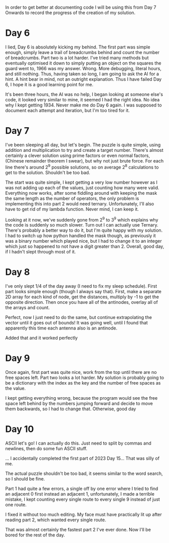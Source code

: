In order to get better at documenting code I will be using this from Day 7 Onwards to record the progress of the creation of my solution.

# Day 6

I lied, Day 6 is absolutely kicking my behind. The first part was simple enough, simply leave a trail of breadcrumbs behind and count the number of breadcrumbs.
Part two is a lot harder. I've tried many methods but eventually optimised it down to simply putting an object on the squares the guard went to, 1966 was my answer. Wrong.
More debugging, literal hours, and still nothing. Thus, having taken so long, I am going to ask the AI for a hint. A hint bear in mind, not an outright explanation. Thus I have failed
Day 6, I hope it is a good learning point for me.

It's been three hours, the AI was no help, I began looking at someone else's code, it looked very similar to mine, it seemed I had the right idea. No idea why I kept getting 1934.
Never make me do Day 6 again. I was supposed to document each attempt and iteration, but I'm too tired for it.

# Day 7

I've been sleeping all day, but let's begin. The puzzle is quite simple, using addition and multiplication to try and create a target number.
There's almost certainly a clever solution using prime factors or even normal factors, (Chinese remainder theorem  I swear), but why not just brute force.
For each line there's around 2<sup>9</sup> possible solutions, so on average 2<sup>8</sup> calculations to get to the solution. Shouldn't be too bad.

The start was quite simple, I kept getting a very low number however as I was not adding up each of the values, just counting how many were valid.
Everything now works, after some fiddling around with keeping the mask the same length as the number of operators, the only problem is implementing this into part 2 would need ternary.
Unfortunately, I'll also have to get rid of my lambda function. Never mind, I can keep it.

Looking at it now, we've suddenly gone from 2<sup>9</sup> to 3<sup>9</sup> which explains why the code is suddenly so much slower. Turn out I can actually use Ternary.
There's probably a better way to do it, but I'm quite happy with my solution. I had to switch up how python handled the mask though, as previously it was
a binary number which played nice, but I had to change it to an integer which just so happened to not have a digit greater than 2. Overall, good day, if I hadn't
slept through most of it.

# Day 8

I've only slept 1/4 of the day away (I need to fix my sleep schedule). First part looks simple enough (though I always say that).
First, make a separate 2D array for each kind of node, get the distances, multiply by -1 to get the opposite direction. Then once you have all of the antinodes, overlay all of the arrays and count.

Perfect, now I just need to do the same, but continue extrapolating the vector until it goes out of bounds! It was going well, until I found that apparently this time each antenna also is an antinode.

Added that and it worked perfectly

# Day 9

Once again, first part was quite nice, work from the top until there are no free spaces left. Part two looks a lot harder.
My solution is probably going to be a dictionary with the index as the key and the number of free spaces as the value.

I kept getting everything wrong, because the program would see the free space left behind by the numbers jumping forward and decide to move them backwards, so I had to change that. Otherwise, good day

# Day 10

ASCII let's go! I can actually do this. Just need to split by commas and newlines, then do some fun ASCII stuff.

... I accidentally completed the first part of 2023 Day 15... That was silly of me.

The actual puzzle shouldn't be too bad, it seems similar to the word search, so I should be fine.


Part 1 had quite a few errors, a single off by one error where I tried to find an adjacent 0 first instead an adjacent 1,
unfortunately, I made a terrible mistake, I kept counting every single route to every single 9 instead of just one route.

I fixed it without too much editing. My face must have practically lit up after reading part 2, which wanted every single route.

That was almost certainly the fastest part 2 I've ever done. Now I'll be bored for the rest of the day.